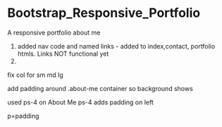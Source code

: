 # Bootstrap_Responsive_Portfolio
A responsive portfolio about me

1. added nav code and named links - added to index,contact, portfolio htmls. Links NOT functional yet
2. 


fix col for sm md lg

add padding around .about-me container so background shows

used ps-4 on About Me 
ps-4 adds padding on left

p=padding
